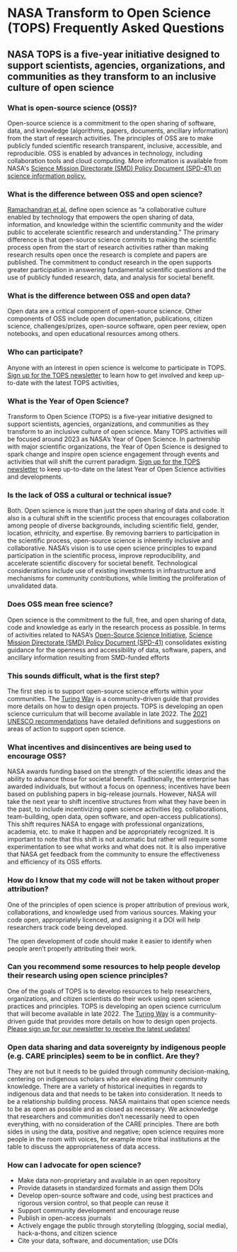 # NASA Transform to Open Science (TOPS) Frequently Asked Questions 
## NASA TOPS is a five-year initiative designed to support scientists, agencies, organizations, and communities as they transform to an inclusive culture of open science
### What is open-source science (OSS)?
Open-source science is a commitment to the open sharing of software, data, and knowledge (algorithms, papers, documents, ancillary information) from the start of research activities. The principles of OSS are to make publicly funded scientific research transparent, inclusive, accessible, and reproducible. OSS is enabled by advances in technology, including collaboration tools and cloud computing. More information is available from NASA's [Science Mission Directorate (SMD) Policy Document (SPD-41) on science information policy.](https://science.nasa.gov/science-red/s3fs-public/atoms/files/Scientific%20Information%20policy%20SPD-41.pdf)
### What is the difference between OSS and open science?
[Ramachandran et al.](https://agupubs.onlinelibrary.wiley.com/doi/full/10.1029/2020EA001562) define open science as “a collaborative culture enabled by technology that empowers the open sharing of data, information, and knowledge within the scientific community and the wider public to accelerate scientific research and understanding.” The primary difference is that open-source science commits to making the scientific process open from the start of research activities rather than making research results open once the research is complete and papers are published. The commitment to conduct research in the open supports greater participation in answering fundamental scientific questions and the use of publicly funded research, data, and analysis for societal benefit.
### What is the difference between OSS and open data?
Open data are a critical component of open-source science. Other components of OSS include open documentation, publications, citizen science, challenges/prizes, open-source software, open peer review, open notebooks, and open educational resources among others.
### Who can participate?
Anyone with an interest in open science is welcome to participate in TOPS. 
[Sign up for the TOPS newsletter](https://docs.google.com/forms/d/e/1FAIpQLSeb_6PdbaPYFcVwXWgMJ053Q_pF2rW2YOu51Qmrh5nWaRYc7Q/viewform) to learn how to get involved and keep up-to-date with the latest TOPS activities,
### What is the Year of Open Science?
Transform to Open Science (TOPS) is a five-year initiative designed to support scientists, agencies, organizations, and communities as they transform to an inclusive culture of open science. Many TOPS activities will be focused around 2023 as NASA’s Year of Open Science. In partnership with major scientific organizations, the Year of Open Science is designed to spark change and inspire open science engagement through events and activities that will shift the current paradigm. 
[Sign up for the TOPS newsletter](https://docs.google.com/forms/d/e/1FAIpQLSeb_6PdbaPYFcVwXWgMJ053Q_pF2rW2YOu51Qmrh5nWaRYc7Q/viewform) to keep up-to-date on the latest Year of Open Science activities and developments. 
### Is the lack of OSS a cultural or technical issue?
Both. Open science is more than just the open sharing of data and code. It also is a cultural shift in the scientific process that encourages collaboration among people of diverse backgrounds, including scientific field, gender, location, ethnicity, and expertise. By removing barriers to participation in the scientific process, open-source science is inherently inclusive and collaborative. NASA’s vision is to use open science principles to expand participation in the scientific process, improve reproducibility, and accelerate scientific discovery for societal benefit. Technological considerations include use of existing investments in infrastructure and mechanisms for community contributions, while limiting the proliferation of unvalidated data. 
### Does OSS mean free science?
Open science is the commitment to the full, free, and open sharing of data, code and knowledge as early in the research process as possible. 
In terms of activities related to NASA’s [Open-Source Science Initiative](https://science.nasa.gov/open-science), [Science Mission Directorate (SMD) Policy Document (SPD-41)](https://science.nasa.gov/science-red/s3fs-public/atoms/files/Scientific%20Information%20policy%20SPD-41.pdf) consolidates existing guidance for the openness and accessibility of data, software, papers, and ancillary information resulting from SMD-funded efforts
### This sounds difficult, what is the first step?
The first step is to support open-source science efforts within your communities. The [Turing Way](https://the-turing-way.netlify.app/welcome) is a community-driven guide that provides more details on how to design open projects. TOPS is developing an open science curriculum that will become available in late 2022. The [2021 UNESCO recommendations](https://en.unesco.org/science-sustainable-future/open-science/recommendation) have detailed definitions and suggestions on areas of action to support open science.
### What incentives and disincentives are being used to encourage OSS?
NASA awards funding based on the strength of the scientific ideas and the ability to advance those for societal benefit. Traditionally, the enterprise has awarded individuals, but without a focus on openness; incentives have been based on publishing papers in big-release journals. However, NASA will take the next year to shift incentive structures from what they have been in the past, to include incentivizing open science activities (eg. collaborations, team-building, open data, open software, and open-access publications). This shift requires NASA to engage with professional organizations, academia, etc. to make it happen and be appropriately recognized. It is important to note that this shift is not automatic but rather will require some experimentation to see what works and what does not. It is also imperative that NASA get feedback from the community to ensure the effectiveness and efficiency of its OSS efforts.

### How do I know that my code will not be taken without proper attribution?

One of the principles of open science is proper attribution of previous work, collaborations, and knowledge used from various sources. Making your code open,  appropriately licenced, and assigning it a DOI will help researchers track code being developed. 

The open development of code should make it easier to identify when people aren’t properly attributing their work. 

### Can you recommend some resources to help people develop their research using open science principles?

One of the goals of TOPS is to develop resources to help researchers, organizations, and citizen scientists do their work using open science practices and principles. TOPS is developing an open science curriculum that will become available in late 2022. 
The [Turing Way](https://the-turing-way.netlify.app/welcome) is a community-driven guide that provides more details on how to design open projects. 
[Please sign up for our newsletter to receive the latest updates!](https://docs.google.com/forms/d/e/1FAIpQLSeb_6PdbaPYFcVwXWgMJ053Q_pF2rW2YOu51Qmrh5nWaRYc7Q/viewform)
### Open data sharing and data sovereignty by indigenous people (e.g. CARE principles) seem to be in conflict. Are they?

They are not but it needs to be guided through community decision-making, centering on indigenous scholars who are elevating their community knowledge. There are a variety of historical inequities in regards to indigenous data and that needs to be taken into consideration. It needs to be a relationship building process. NASA maintains that open science needs to be as open as possible and as closed as necessary. We acknowledge that researchers and communities don’t necessarily need to open everything, with no consideration of the CARE principles. There are both sides in using the data, positive and negative; open science requires more people in the room with voices, for example more tribal institutions at the table to discuss the appropriateness of data access.

### How can I advocate for open science?
- Make data non-proprietary and available in an open repository 
- Provide datasets in standardized formats and assign them DOIs
- Develop open-source software and code, using best practices and rigorous version control, so that people can reuse it
- Support community development and encourage reuse
- Publish in open-access journals
- Actively engage the public through storytelling (blogging, social media), hack-a-thons, and citizen science
- Cite your data, software, and documentation; use DOIs
